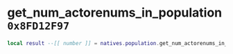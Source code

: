 # get_num_actorenums_in_population `0x8FD12F97`

```lua
local result --[[ number ]] = natives.population.get_num_actorenums_in_population(_unk0 --[[ number ]])
```